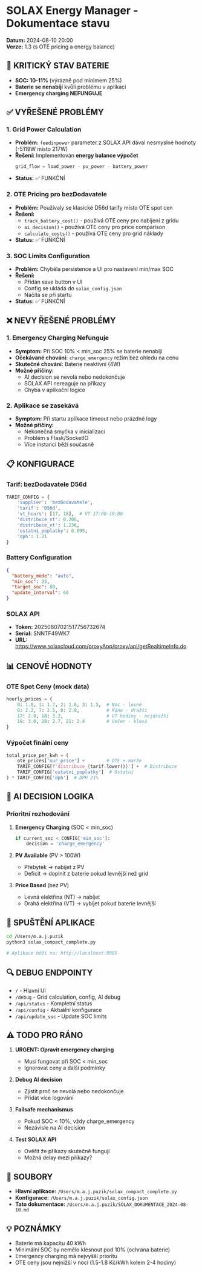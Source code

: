 # SOLAX Energy Manager - Dokumentace stavu
**Datum:** 2024-08-10 20:00  
**Verze:** 1.3 (s OTE pricing a energy balance)

## 🚨 KRITICKÝ STAV BATERIE
- **SOC: 10-11%** (výrazně pod minimem 25%)
- **Baterie se nenabíjí** kvůli problému v aplikaci
- **Emergency charging NEFUNGUJE**

## ✅ VYŘEŠENÉ PROBLÉMY

### 1. Grid Power Calculation
- **Problém:** `feedinpower` parameter z SOLAX API dával nesmyslné hodnoty (-5119W místo 217W)
- **Řešení:** Implementován **energy balance výpočet**
  ```python
  grid_flow = load_power - pv_power - battery_power
  ```
- **Status:** ✅ FUNKČNÍ

### 2. OTE Pricing pro bezDodavatele
- **Problém:** Používaly se klasické D56d tarify místo OTE spot cen
- **Řešení:** 
  - `track_battery_cost()` - používá OTE ceny pro nabíjení z gridu
  - `ai_decision()` - používá OTE ceny pro price comparison
  - `calculate_costs()` - používá OTE ceny pro grid náklady
- **Status:** ✅ FUNKČNÍ

### 3. SOC Limits Configuration
- **Problém:** Chyběla persistence a UI pro nastavení min/max SOC
- **Řešení:** 
  - Přidán save button v UI
  - Config se ukládá do `solax_config.json`
  - Načítá se při startu
- **Status:** ✅ FUNKČNÍ

## ❌ NEVY ŘEŠENÉ PROBLÉMY

### 1. Emergency Charging Nefunguje
- **Symptom:** Při SOC 10% < min_soc 25% se baterie nenabíjí
- **Očekávané chování:** `charge_emergency` režim bez ohledu na cenu
- **Skutečné chování:** Baterie neaktivní (4W)
- **Možné příčiny:**
  - AI decision se nevolá nebo nedokončuje
  - SOLAX API nereaguje na příkazy
  - Chyba v aplikační logice

### 2. Aplikace se zasekává
- **Symptom:** Při startu aplikace timeout nebo prázdné logy
- **Možné příčiny:**
  - Nekonečná smyčka v inicializaci
  - Problém s Flask/SocketIO
  - Více instancí běží současně

## 📋 KONFIGURACE

### Tarif: bezDodavatele D56d
```python
TARIF_CONFIG = {
    'supplier': 'bezDodavatele',
    'tarif': 'D56d',
    'vt_hours': [17, 18],  # VT 17:00-19:00
    'distribuce_nt': 0.206,
    'distribuce_vt': 1.236,
    'ostatni_poplatky': 0.695,
    'dph': 1.21
}
```

### Battery Configuration
```json
{
  "battery_mode": "auto",
  "min_soc": 25,
  "target_soc": 80,
  "update_interval": 60
}
```

### SOLAX API
- **Token:** 20250807021517756732674
- **Serial:** SNNTF49WK7
- **URL:** https://www.solaxcloud.com/proxyApp/proxy/api/getRealtimeInfo.do

## 📊 CENOVÉ HODNOTY

### OTE Spot Ceny (mock data)
```python
hourly_prices = {
    0: 1.8, 1: 1.7, 2: 1.6, 3: 1.5,  # Noc - levné
    6: 2.2, 7: 2.5, 8: 2.8,          # Ráno - dražší
    17: 2.9, 18: 3.2,                # VT hodiny - nejdražší
    19: 3.0, 20: 2.7, 21: 2.4        # Večer - klesá
}
```

### Výpočet finální ceny
```python
total_price_per_kwh = (
    ote_prices['our_price'] +        # OTE + marže
    TARIF_CONFIG[f'distribuce_{tarif.lower()}'] +  # Distribuce
    TARIF_CONFIG['ostatni_poplatky']  # Ostatní
) * TARIF_CONFIG['dph']  # DPH 21%
```

## 🔧 AI DECISION LOGIKA

### Prioritní rozhodování
1. **Emergency Charging** (SOC < min_soc)
   ```python
   if current_soc < CONFIG['min_soc']:
       decision = 'charge_emergency'
   ```
   
2. **PV Available** (PV > 100W)
   - Přebytek → nabíjet z PV
   - Deficit → doplnit z baterie pokud levnější než grid

3. **Price Based** (bez PV)
   - Levná elektřina (NT) → nabíjet
   - Drahá elektřina (VT) → vybíjet pokud baterie levnější

## 🚀 SPUŠTĚNÍ APLIKACE

```bash
cd /Users/m.a.j.puzik
python3 solax_compact_complete.py

# Aplikace běží na: http://localhost:8085
```

## 🔍 DEBUG ENDPOINTY

- `/` - Hlavní UI
- `/debug` - Grid calculation, config, AI debug
- `/api/status` - Kompletní status
- `/api/config` - Aktuální konfigurace
- `/api/update_soc` - Update SOC limits

## ⚠️ TODO PRO RÁNO

1. **URGENT: Opravit emergency charging**
   - Musí fungovat při SOC < min_soc
   - Ignorovat ceny a další podmínky

2. **Debug AI decision**
   - Zjistit proč se nevolá nebo nedokončuje
   - Přidat více logování

3. **Failsafe mechanismus**
   - Pokud SOC < 10%, vždy charge_emergency
   - Nezávisle na AI decision

4. **Test SOLAX API**
   - Ověřit že příkazy skutečně fungují
   - Možná delay mezi příkazy?

## 📁 SOUBORY

- **Hlavní aplikace:** `/Users/m.a.j.puzik/solax_compact_complete.py`
- **Konfigurace:** `/Users/m.a.j.puzik/solax_config.json`
- **Tato dokumentace:** `/Users/m.a.j.puzik/SOLAX_DOKUMENTACE_2024-08-10.md`

## 💡 POZNÁMKY

- Baterie má kapacitu 40 kWh
- Minimální SOC by nemělo klesnout pod 10% (ochrana baterie)
- Emergency charging má nejvyšší prioritu
- OTE ceny jsou nejnižší v noci (1.5-1.8 Kč/kWh kolem 2-4 hodiny)